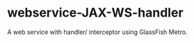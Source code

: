 webservice-JAX-WS-handler
=========================

A web service with handler/ interceptor using GlassFish Metro. 